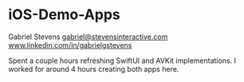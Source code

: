 # iOS-Demo-Apps

Gabriel Stevens
gabriel@stevensinteractive.com
www.linkedin.com/in/gabrielgstevens

Spent a couple hours refreshing SwiftUI and AVKit implementations. I worked for around 4 hours creating both apps here.
